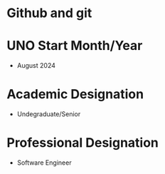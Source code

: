 # Github and git
# **UNO Start Month/Year**
- August 2024

# **Academic Designation**
- Undegraduate/Senior

# **Professional Designation**
- Software Engineer
